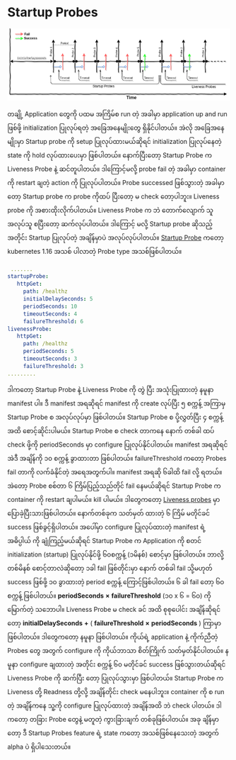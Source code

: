 # Startup Probes

![Startup Probes](../.gitbook/assets/startup-probe.png)

တချို့ Application တွေကို ပထမ အကြိမ်စ run တဲ့ အခါမှာ application up and run ဖြစ်ဖို့ initialization ပြုလုပ်ရတဲ့ အခြေအနေမျိုးတွေ ရှိနိုင်ပါတယ်။ အဲလို အခြေအနေမျိုးမှာ Startup probe ကို setup ပြုလုပ်ထားမယ်ဆိုရင် initialization ပြုလုပ်နေတဲ့ state ကို hold လုပ်ထားပေးမှာ ဖြစ်ပါတယ်။ နောက်ပြီးတော့ Startup Probe က Liveness Probe နဲ့ ဆင်တူပါတယ်။ ဒါကြောင့်မလို့ probe fail တဲ့ အခါမှာ container ကို restart ချတဲ့ action ကို ပြုလုပ်ပါတယ်။ Probe successed ဖြစ်သွားတဲ့ အခါမှာတော့ Startup probe က probe ကိုထပ် ပြီးတော့ မ check တော့ပါဘူး။ Liveness probe ကို အစားထိုးလိုက်ပါတယ်။ Liveness Probe က ဘဲ တောက်လျောက် သူအလုပ်သူ စပြီးတော့ ဆက်လုပ်ပါတယ်။ ဒါကြောင့် မလို့ Startup probe ဆိုသည့် အတိုင်း Startup ပြုလုပ်တဲ့ အချိန်မှာပဲ အလုပ်လုပ်ပါတယ်။ [Startup Probe](https://github.com/kubernetes/enhancements/issues/950) ကတော့ kubernetes 1.16 အသစ် ပါလာတဲ့ Probe type အသစ်ဖြစ်ပါတယ်။

```yaml
 .......
startupProbe:
   httpGet:
     path: /healthz
     initialDelaySeconds: 5
     periodSeconds: 10
     timeoutSeconds: 4
     failureThreshold: 6
livenessProbe:
   httpGet:
     path: /healthz
     periodSeconds: 5
     timeoutSeconds: 3
     failureThreshold: 3
.........
```

ဒါကတော့ Startup Probe နဲ့ Liveness Probe ကို တွဲ ပြီး အသုံးပြုထားတဲ့ နမူနာ manifest ပါ။ ဒီ manifest အရဆိုရင် manifest ကို create လုပ်ပြီး ၅ စက္ကန့် အကြာမှ Startup Probe စ အလုပ်လုပ်မှာ ဖြစ်ပါတယ်။ Startup Probe စ ပို့လွှတ်ပြီး ၄ စက္ကန့် အထိ စောင့်ဆိုင်းပါမယ်။ Startup Probe စ check တာကနေ နောက် တစ်ခါ ထပ် check ဖို့ကို periodSeconds မှာ configure ပြုလုပ်နိုင်ပါတယ်။ manifest အရဆိုရင် အဲဒီ အချိန်ကို ၁၀ စက္ကန့် ခွာထားတာ ဖြစ်ပါတယ်။ failureThreshold ကတော့ Probes fail တာကို လက်ခံနိုင်တဲ့ အရေအတွက်ပါ။ manifest အရဆို ၆ခါထိ fail လို့ ရတယ်။ အဲတော့ Probe စစ်တာ ၆ ကြိမ်ပြည့်သည်တိုင် fail နေမယ်ဆိုရင် Startup Probe က container ကို restart ချပါမယ်။ kill ပါမယ်။ ဒါတွေကတော့ [Liveness probes](https://blog.k8smm.org/kubernetes-probes/liveness-probes) မှာ ပြောခဲ့ပြီးသားဖြစ်ပါတယ်။ နောက်တစ်ခုက သတ်မှတ် ထားတဲ့ ၆ ကြိမ် မတိုင်ခင် success ဖြစ်ခွင့်ရှိပါတယ်။ အပေါ်မှာ configure ပြုလုပ်ထားတဲ့ manifest ရဲ့ အဓိပ္ပါယ် ကို ချုံကြည့်မယ်ဆိုရင် Startup Probe က Application ကို စတင် initialization \(startup\) ပြုလုပ်နိုင်ဖို့ ၆၀စက္ကန့် \(၁မိနစ်\) စောင့်မှာ ဖြစ်ပါတယ်။ ဘာလို့ တစ်မိနစ် စောင့်တာလဲဆိုတော့ ၁ခါ fail ဖြစ်တိုင်းမှာ နောက် တစ်ခါ fail သို့မဟုတ် success ဖြစ်ဖို့ ၁၀ ခွာထားတဲ့ period စက္ကန့် ကြောင့်ဖြစ်ပါတယ်။ ၆ ခါ fail တော့ ၆၀ စက္ကန့် ဖြစ်ပါတယ်။ **periodSeconds** **×** **failureThreshold** \(၁၀ x ၆ = ၆၀\) ကို မြောက်တဲ့ သဘောပါ။ Liveness Probe မ check ခင် အထိ စုစုပေါင်း အချိန်ဆိုရင်တော့ **initialDelaySeconds** **+** \( **failureThreshold** **×** **periodSeconds** \) ကြာမှာဖြစ်ပါတယ်။ ဒါတွေကတော့ နမူနာ ဖြစ်ပါတယ်။ ကိုယ်ရဲ့ application နဲ့ ကိုက်ညီတဲ့ Probes တွေ အတွက် configure ကို ကိုယ်ဘာသာ စိတ်ကြိုက် သတ်မှတ်နိုင်ပါတယ်။ နမူနာ configure ချထားတဲ့ အတိုင်း စက္ကန့် ၆၀ မတိုင်ခင် success ဖြစ်သွားတယ်ဆိုရင် Liveness Probe ကို ဆက်ပြီး တော့ ပြုလုပ်သွားမှာ ဖြစ်ပါတယ်။ Startup Probe က Liveness တို့ Readness တို့လို့ အချိန်တိုင်း check မနေပါဘူး။ container ကို စ run တဲ့ အချိန်ကနေ သူ့ကို configure ပြုလုပ်ထားတဲ့ အချိန်အထိ ဘဲ check ပါတယ်။ ဒါကတော့ တခြား Probe တွေနဲ့ မတူတဲ့ ကွားခြားချက် တစ်ခုဖြစ်ပါတယ်။ အခု ချိန်မှာတော့ ဒီ Startup Probes feature ရဲ့ state ကတော့ အသစ်ဖြစ်နေသေးတဲ့ အတွက် alpha ပဲ ရှိပါသေးတယ်။

